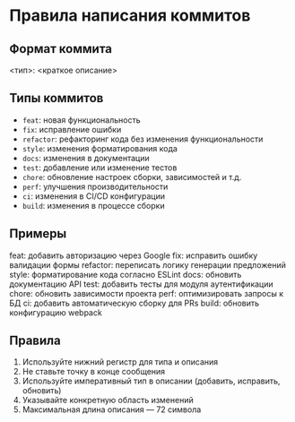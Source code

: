 # Правила написания коммитов

## Формат коммита

<тип>: <краткое описание>

## Типы коммитов

- `feat`: новая функциональность
- `fix`: исправление ошибки
- `refactor`: рефакторинг кода без изменения функциональности
- `style`: изменения форматирования кода
- `docs`: изменения в документации
- `test`: добавление или изменение тестов
- `chore`: обновление настроек сборки, зависимостей и т.д.
- `perf`: улучшения производительности
- `ci`: изменения в CI/CD конфигурации
- `build`: изменения в процессе сборки

## Примеры

feat: добавить авторизацию через Google
fix: исправить ошибку валидации формы
refactor: переписать логику генерации предложений
style: форматирование кода согласно ESLint
docs: обновить документацию API
test: добавить тесты для модуля аутентификации
chore: обновить зависимости проекта
perf: оптимизировать запросы к БД
ci: добавить автоматическую сборку для PRs
build: обновить конфигурацию webpack

## Правила

1. Используйте нижний регистр для типа и описания
2. Не ставьте точку в конце сообщения
3. Используйте императивный тип в описании (добавить, исправить, обновить)
4. Указывайте конкретную область изменений
5. Максимальная длина описания — 72 символа
